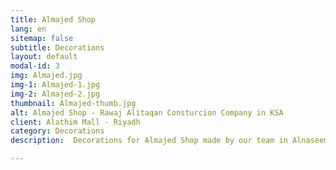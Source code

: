 ```yaml
---
title: Almajed Shop
lang: en
sitemap: false
subtitle: Decorations
layout: default
modal-id: 3
img: Almajed.jpg
img-1: Almajed-1.jpg
img-2: Almajed-2.jpg
thumbnail: Almajed-thumb.jpg
alt: Almajed Shop - Rawaj Alitaqan Consturcion Company in KSA
client: Alathim Mall - Riyadh
category: Decorations
description:  Decorations for Almajed Shop made by our team in Alnaseem Alsharqy area - Riyadh.

---
```

